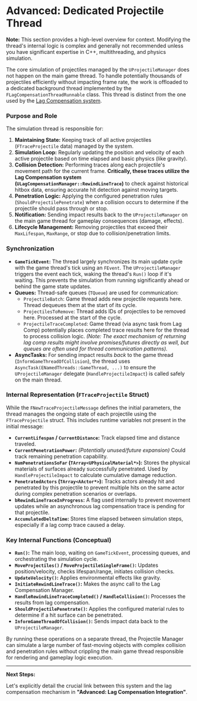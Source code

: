 # Advanced: Dedicated Projectile Thread

**Note:** This section provides a high-level overview for context. Modifying the thread's internal logic is complex and generally not recommended unless you have significant expertise in C++, multithreading, and physics simulation.

The core simulation of projectiles managed by the `UProjectileManager` does not happen on the main game thread. To handle potentially thousands of projectiles efficiently without impacting frame rate, the work is offloaded to a dedicated background thread implemented by the `FLagCompensationThreadRunnable` class. This thread is distinct from the one used by the [Lag Compensation system](../lag-compensation/).

### Purpose and Role

The simulation thread is responsible for:

1. **Maintaining State:** Keeping track of all active projectiles (`FTraceProjectile` data) managed by the system.
2. **Simulation Loop:** Regularly updating the position and velocity of each active projectile based on time elapsed and basic physics (like gravity).
3. **Collision Detection:** Performing traces along each projectile's movement path for the current frame. **Critically, these traces utilize the Lag Compensation system (`ULagCompensationManager::RewindLineTrace`)** to check against historical hitbox data, ensuring accurate hit detection against moving targets.
4. **Penetration Logic:** Applying the configured penetration rules (`ShouldProjectilePenetrate`) when a collision occurs to determine if the projectile should pass through or stop.
5. **Notification:** Sending impact results back to the `UProjectileManager` on the main game thread for gameplay consequences (damage, effects).
6. **Lifecycle Management:** Removing projectiles that exceed their `MaxLifespan`, `MaxRange`, or stop due to collision/penetration limits.

### Synchronization

* **`GameTickEvent`:** The thread largely synchronizes its main update cycle with the game thread's tick using an `FEvent`. The `UProjectileManager` triggers the event each tick, waking the thread's `Run()` loop if it's waiting. This prevents the simulation from running significantly ahead or behind the game state updates.
* **Queues:** Thread-safe queues (`TQueue`) are used for communication:
  * `ProjectileBatch`: Game thread adds new projectile requests here. Thread dequeues them at the start of its cycle.
  * `ProjectilesToRemove`: Thread adds IDs of projectiles to be removed here. Processed at the start of the cycle.
  * `ProjectileTraceCompleted`: Game thread (via async task from Lag Comp) potentially places completed trace results here for the thread to process collision logic. _(Note: The exact mechanism of returning lag comp results might involve promises/futures directly as well, but queues are often used for thread communication patterns)._
* **AsyncTasks:** For sending impact results _back_ to the game thread (`InformGameThreadOfCollision`), the thread uses `AsyncTask(ENamedThreads::GameThread, ...)` to ensure the `UProjectileManager` delegate (`HandleProjectileImpact`) is called safely on the main thread.

### Internal Representation (`FTraceProjectile` Struct)

While the `FNewTraceProjectileMessage` defines the initial parameters, the thread manages the ongoing state of each projectile using the `FTraceProjectile` struct. This includes runtime variables not present in the initial message:

* **`CurrentLifespan` / `CurrentDistance`:** Track elapsed time and distance traveled.
* **`CurrentPenetrationPower`:** _(Potentially unused/future expansion)_ Could track remaining penetration capability.
* **`NumPenetrationsSoFar` (`TArray<UPhysicalMaterial*>`):** Stores the physical materials of surfaces already successfully penetrated. Used by `HandleProjectileImpact` to calculate cumulative damage reduction.
* **`PenetratedActors` (`TArray<AActor*>`):** Tracks actors already hit and penetrated by this projectile to prevent multiple hits on the same actor during complex penetration scenarios or overlaps.
* **`bRewindLineTraceInProgress`:** A flag used internally to prevent movement updates while an asynchronous lag compensation trace is pending for that projectile.
* **`AccumulatedDeltaTime`:** Stores time elapsed between simulation steps, especially if a lag comp trace caused a delay.

### Key Internal Functions (Conceptual)

* **`Run()`:** The main loop, waiting on `GameTickEvent`, processing queues, and orchestrating the simulation cycle.
* **`MoveProjectiles()` / `MoveProjectileSingleFrame()`:** Updates position/velocity, checks lifespan/range, initiates collision checks.
* **`UpdateVelocity()`:** Applies environmental effects like gravity.
* **`InitiateRewindLineTrace()`:** Makes the async call to the Lag Compensation Manager.
* **`HandleRewindLineTraceCompleted()` / `HandleCollision()`:** Processes the results from lag compensation.
* **`ShouldProjectilePenetrate()`:** Applies the configured material rules to determine if a hit surface can be penetrated.
* **`InformGameThreadOfCollision()`:** Sends impact data back to the `UProjectileManager`.

By running these operations on a separate thread, the Projectile Manager can simulate a large number of fast-moving objects with complex collision and penetration rules without crippling the main game thread responsible for rendering and gameplay logic execution.

***

**Next Steps:**

Let's explicitly detail the crucial link between this system and the lag compensation mechanism in **"Advanced: Lag Compensation Integration"**.
